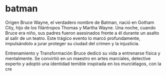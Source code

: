 # batman

Origen
Bruce Wayne, el verdadero nombre de Batman, nació en Gotham City, hijo de los filántropos Thomas y Martha Wayne. Una noche, cuando Bruce era niño, sus padres fueron asesinados frente a él durante un asalto al salir de un teatro. Este trágico evento lo marcó profundamente, impulsándolo a jurar proteger su ciudad del crimen y la injusticia.

Entrenamiento y Transformación
Bruce dedicó su vida a entrenarse física y mentalmente. Se convirtió en un maestro en artes marciales, detective experto y adoptó una identidad temible inspirada en los murciélagos, con la cre






